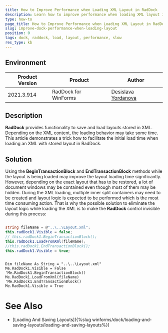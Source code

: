 ```yaml
---
title: How to Improve Performance when Loading XML Layout in RadDock
description: Learn how to improve performance when loading XML layout in RadDock
type: how-to
page_title: How to Improve Performance when Loading XML Layout in RadDock
slug: improve-dock-performance-when-loading-layout
position: 0
tags: dock, raddock, load, layout, performance, slow
res_type: kb
---
```


## Environment
 
|Product Version|Product|Author|
|----|----|----|
|2021.3.914|RadDock for WinForms|[Desislava Yordanova](https://www.telerik.com/blogs/author/desislava-yordanova)|
 
## Description

**RadDock** provides functionality to save and load layouts stored in XML. Depending on the XML content, the loading behavior may take some time. This article demonstrates a trick how to facilitate the initial load time when loading an XML with stored layout in RadDock. 
 
## Solution 

Using the **BeginTransactionBlock** and **EndTransactionBlock** methods while the layout is being loaded may improve the layout loading time significantly. However, depending on the exact layout that has to be restored, a lot of document windows may be contained even though most of them may be hidden. During the XML loading, multiple inner split containers may need to be created and layout logic is expected to be performed which is the most time consuming action. That is why the possible solution to eliminate the layout logic while loading the XML is to make the **RadDock** control invisible during this process: 


````C#

string fileName = @"..\..\Layout.xml";
this.radDock1.Visible = false;
// this.radDock1.BeginTransactionBlock();
this.radDock1.LoadFromXml(fileName);
//this.radDock1.EndTransactionBlock();
this.radDock1.Visible = true;

````
````VB.NET

Dim fileName As String = "..\..\Layout.xml"
Me.RadDock1.Visible = False
'Me.RadDock1.BeginTransactionBlock()
Me.RadDock1.LoadFromXml(fileName)
'Me.RadDock1.EndTransactionBlock()
Me.RadDock1.Visible = True

```` 

# See Also

* [Loading And Saving Layouts]({%slug winforms/dock/loading-and-saving-layouts/loading-and-saving-layouts%}) 





    
   
  
    
 
